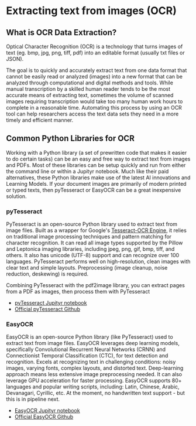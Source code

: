 # Extracting text from images (OCR)

## What is OCR Data Extraction?
Optical Character Recognition (OCR) is a technology that turns images of text (eg. bmp, jpg, png, tiff, pdf) into an editable format (usually txt files or JSON).

The goal is to quickly and accurately extract text from one data format that cannot be easily read or analyzed (images) into a new format that can be analyzed through computational and digital methods and tools. While manual transcription by a skilled human reader tends to be the most accurate means of extracting text, sometimes the volume of scanned images requiring transcription would take too many human work hours to complete in a reasonable time. Automating this process by using an OCR tool can help researchers access the text data sets they need in a more timely and efficient manner. 

## Common Python Libraries for OCR
Working with a Python library (a set of prewritten code that makes it easier to do certain tasks) can be an easy and free way to extract text from images and PDFs. Most of these libraries can be setup quickly and run from either the command line or within a Jupityr notebook. Much like their paid alternatives, these Python libraries make use of the latest AI innovations and Learning Models. If your document images are primarily of modern printed or typed texts, then pyTesseract or EasyOCR can be a great inexpensive solution.

### pyTesseract
PyTesseract is an open-source Python library used to extract text from image files. Built as a wrapper for Google's [Tesseract-OCR Engine](https://github.com/tesseract-ocr/tesseract), it relies on traditional image processing techniques and pattern matching for character recognition. It can read all image types supported by the Pillow and Leptonica imaging libraries, including jpeg, png, gif, bmp, tiff, and others. It also has unicode (UTF-8) support and can recognize over 100 languages. PyTesseract performs well on high-resolution, clean images with clear text and simple layouts. Preprocessing (image cleanup, noise reduction, deskewing) is required.

Combining PyTesseract with the pdf2image library, you can extract pages from a PDF as images, then process them with PyTesseract
* [pyTesseract Jupityr notebook](demo_pytesseract.ipynb)
* [Official pyTesseract Github](https://pypi.org/project/pytesseract/)

### EasyOCR
EasyOCR is an open-source Python library (like PyTesseract) used to extract text from image files. EasyOCR leverages deep learning models, specifically Convolutional Recurrent Neural Networks (CRNN) and Connectionist Temporal Classification (CTC), for text detection and recognition. Excels at recognizing text in challenging conditions: noisy images, varying fonts, complex layouts, and distorted text. Deep-learning approach means less extensive image preprocessing needed. It can also leverage GPU acceleration for faster processing. EasyOCR supports 80+ languages and popular writing scripts, including: Latin, Chinese, Arabic, Devanagari, Cyrillic, etc. At the moment, no handwritten text support - but this is in pipeline next. 
* [EasyOCR Jupityr notebook](demo_easyocr.ipynb)
* [Official EasyOCR Github](https://github.com/JaidedAI/EasyOCR)

